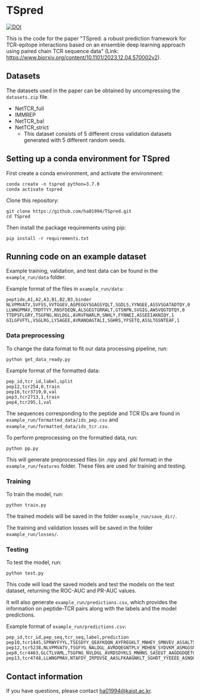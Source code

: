 # TSpred
[![DOI](https://zenodo.org/badge/DOI/10.5281/zenodo.10347986.svg)](https://doi.org/10.5281/zenodo.10347986)

This is the code for the paper "TSpred: a robust prediction framework for TCR-epitope interactions based on an ensemble deep learning approach using paired chain TCR sequence data" (Link: https://www.biorxiv.org/content/10.1101/2023.12.04.570002v2). 



## Datasets
The datasets used in the paper can be obtained by uncompressing the `datasets.zip` file. 
- NetTCR_full
- IMMREP
- NetTCR_bal
- NetTCR_strict
    - This dataset consists of 5 different cross validation datasets generated with 5 different random seeds.



## Setting up a conda environment for TSpred
First create a conda environment, and activate the environment:
```
conda create -n tspred python=3.7.0
conda activate tspred
```
Clone this repository:
```
git clone https://github.com/ha01994/TSpred.git
cd TSpred
```
Then install the package requirements using pip:
```
pip install -r requirements.txt
```



## Running code on an example dataset
Example training, validation, and test data can be found in the `example_run/data` folder. 

Example format of the files in `example_run/data`:

    peptide,A1,A2,A3,B1,B2,B3,binder
    NLVPMVATV,SVFSS,VVTGGEV,AGPEGGYSGAGSYQLT,SGDLS,YYNGEE,ASSVSGATADTQY,0
    LLWNGPMAV,TRDTTYY,RNSFDEQN,ALSGEGTGRRALT,GTSNPN,SVGIG,AWSVQGTDTQY,0
    TTDPSFLGRY,TSGFNG,NVLDGL,AVRVFNARLM,SNHLY,FYNNEI,ASSEEIAKNIQY,1
    GILGFVFTL,VSGLRG,LYSAGEE,AVRANQAGTALI,SGHRS,YFSETQ,ASSLTGSNTEAF,1

### Data preprocessing
To change the data format to fit our data processing pipeline, run:
```
python get_data_ready.py
```
Example format of the formatted data:

    pep_id,tcr_id,label,split
    pep12,tcr254,0,train    
    pep16,tcr3719,0,val
    pep3,tcr2713,1,train
    pep4,tcr295,1,val
    
The sequences corresponding to the peptide and TCR IDs are found in `example_run/formatted_data/ids_pep.csv` and `example_run/formatted_data/ids_tcr.csv`.

To perform preprocessing on the formatted data, run:
```
python pp.py
```
This will generate preprocessed files (in .npy and .pkl format) in the `example_run/features` folder. These files are used for training and testing.

### Training
To train the model, run:
```
python train.py
```
The trained models will be saved in the folder `example_run/save_dir/`.

The training and validation losses will be saved in the folder `example_run/losses/`.

### Testing
To test the model, run:
```
python test.py
```
This code will load the saved models and test the models on the test dataset, returning the ROC-AUC and PR-AUC values. 

It will also generate `example_run/predictions.csv`, which provides the information on peptide-TCR pairs along with the labels and the model predictions.

Example format of `example_run/predictions.csv`:

    pep_id,tcr_id,pep_seq,tcr_seq,label,prediction
    pep10,tcr1445,SPRWYFYYL,TSESDYY_QEAYKQQN_AYFREGKLT_MNHEY_SMNVEV_ASSALTSAKRYEQF,1,0.5357
    pep12,tcr5238,NLVPMVATV,TSGFYG_NALDGL_AVRDQEGNTPLV_MDHEN_SYDVKM_ASMGGSNEQF,1,0.5253
    pep8,tcr4463,GLCTLVAML,TSGFNG_NVLDGL_AVRDSDYKLS_MNHNS_SASEGT_AAGDGDQETQY,0,0.0001
    pep13,tcr4748,LLWNGPMAV,NTAFDY_IRPDVSE_AASLFKAAGNKLT_SGHDT_YYEEEE_ASNQGRTEQY,0,0.2941




## Contact information
If you have questions, please contact ha01994@kaist.ac.kr.


